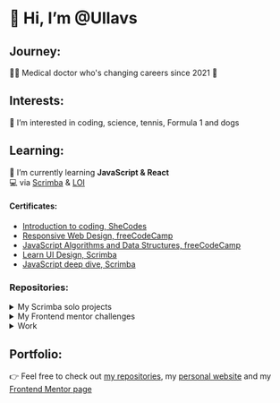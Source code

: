 # 👋 Hi, I’m @Ullavs

## Journey: 
👩‍⚕️ Medical doctor who's changing careers since 2021 🔀 

## Interests:
👀 I’m interested in coding, science, tennis, Formula 1 and dogs

## Learning:
🌱 I’m currently learning **JavaScript & React**  
💻 via [Scrimba](https://scrimba.com) & [LOI](https://www.loi.nl/n-3374-hbo-programmeren-in-javascript)

#### Certificates:
- [Introduction to coding, SheCodes](https://www.shecodes.io/certificates/af3c717e8a247f24835e4a2ca1dd795c)
- [Responsive Web Design, freeCodeCamp](https://www.freecodecamp.org/certification/ullavs/responsive-web-design)
- [JavaScript Algorithms and Data Structures, freeCodeCamp](https://www.freecodecamp.org/certification/ullavs/javascript-algorithms-and-data-structures)
- [Learn UI Design, Scrimba](https://scrimba.com/certificate/uYPN6zcN/gdesignbootcamp)
- [JavaScript deep dive, Scrimba](https://scrimba.com/certificate/uYPN6zcN/gjavascript)


### Repositories:
<details>
  <summary>My Scrimba solo projects</summary>
  <blockquote>
    <ul>
      <li><a href="https://github.com/Ullavs/travel-journal">Travel Journal (React)</a></li>
      <li><a href="https://github.com/Ullavs/digital-business-card">Digital business card (React)</a></li>
      <li><a href="https://github.com/Ullavs/unit-converter">Unit converter</a></li>
      <li><a href="https://github.com/Ullavs/password-generator">Password generator</a></li>
      <li><a href="https://github.com/Ullavs/invoice-creator">Invoice creator</a></li>
      <li><a href="https://github.com/Ullavs/color-scheme-generator">Color scheme generator</a></li>
      <li><a href="https://github.com/Ullavs/movie-watchlist">Movie watchlist</a></li>
    </ul>
  </blockquote>
</details> 

<details>
  <summary>My Frontend mentor challenges</summary>
  <blockquote>
     <ul>
      <li><a href="https://github.com/Ullavs/frontend-mentor/tree/main/001">Challenge 1</a></li>
      <li><a href="https://github.com/Ullavs/frontend-mentor/tree/main/002">Challenge 2</a></li>
      <li><a href="https://github.com/Ullavs/frontend-mentor/tree/main/003">Challenge 3</a></li>
      <li><a href="https://github.com/Ullavs/frontend-mentor/tree/main/004">Challenge 4</a></li>
  </blockquote>
</details> 

<details>
  <summary>Work</summary>
  <blockquote>
    <ul>
      <li><a href="https://github.com/Ullavs/saritlaufer.nl">Website for a friends business</a></li>
    </ul>
  </blockquote>
</details>


## Portfolio:
👉 Feel free to check out [my repositories](https://github.com/Ullavs?tab=repositories), my [personal website](https://ullavs.nl) and my [Frontend Mentor page](https://www.frontendmentor.io/profile/ullavs)



